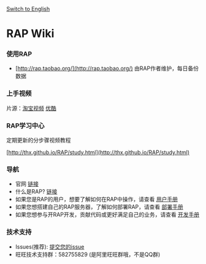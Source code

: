 
[Switch to English](home)

# RAP Wiki

### 使用RAP
* [http://rap.taobao.org/](http://rap.taobao.org/)  由RAP作者维护，每日备份数据

### 上手视频
片源：<a href="http://cloud.video.taobao.com//play/u/11051796/p/1/e/1/t/1/11622279.swf" target="_blank">淘宝视频</a> <a href="http://v.youku.com/v_show/id_XNjk5NjMxODA4.html" target="_blank">优酷</a>

### RAP学习中心

定期更新的分步骤视频教程

[http://thx.github.io/RAP/study.html](http://thx.github.io/RAP/study.html)

### 导航
* 官网 [链接](http://thx.github.io/RAP/index_zh.html)
* 什么是RAP? [链接](about_cn)
* 如果您是RAP的用户，想要了解如何在RAP中操作，请查看 [用户手册](user_manual_cn)
* 如果您想搭建自己的RAP服务器，了解如何部署RAP，请查看 [部署手册](deploy_manual_cn)
* 如果您想参与开RAP开发，贡献代码或更好满足自己的业务，请查看 [开发手册](dev_manual_cn)

### 技术支持
* Issues(推荐): [提交您的issue](https://github.com/thx/RAP/issues)
* 旺旺技术支持群：582755829 (是阿里旺旺群哦，不是QQ群)

